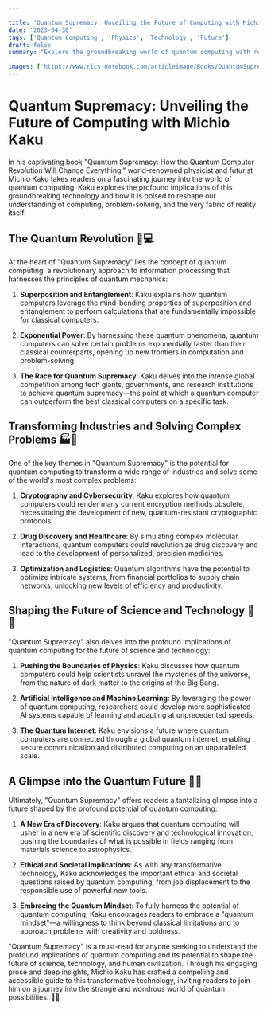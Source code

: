 ```yaml
---

title: 'Quantum Supremacy: Unveiling the Future of Computing with Michio Kaku'
date: '2023-04-30'
tags: ['Quantum Computing', 'Physics', 'Technology', 'Future']
draft: false
summary: "Explore the groundbreaking world of quantum computing with renowned physicist Michio Kaku in his captivating book, 'Quantum Supremacy.' Discover how this revolutionary technology is set to transform industries, solve complex problems, and shape the future of computing and human civilization."

images: ['https://www.rics-notebook.com/articleimage/Books/QuantumSupremacy.webp', 'https://www.rics-notebook.com/articleimage/QuantumSupremacy.webp']
---
```


# Quantum Supremacy: Unveiling the Future of Computing with Michio Kaku

In his captivating book "Quantum Supremacy: How the Quantum Computer Revolution Will Change Everything," world-renowned physicist and futurist Michio Kaku takes readers on a fascinating journey into the world of quantum computing. Kaku explores the profound implications of this groundbreaking technology and how it is poised to reshape our understanding of computing, problem-solving, and the very fabric of reality itself.

## The Quantum Revolution 🌌💻

At the heart of "Quantum Supremacy" lies the concept of quantum computing, a revolutionary approach to information processing that harnesses the principles of quantum mechanics:

1. **Superposition and Entanglement**: Kaku explains how quantum computers leverage the mind-bending properties of superposition and entanglement to perform calculations that are fundamentally impossible for classical computers.

2. **Exponential Power**: By harnessing these quantum phenomena, quantum computers can solve certain problems exponentially faster than their classical counterparts, opening up new frontiers in computation and problem-solving.

3. **The Race for Quantum Supremacy**: Kaku delves into the intense global competition among tech giants, governments, and research institutions to achieve quantum supremacy—the point at which a quantum computer can outperform the best classical computers on a specific task.

## Transforming Industries and Solving Complex Problems 🏭🧩

One of the key themes in "Quantum Supremacy" is the potential for quantum computing to transform a wide range of industries and solve some of the world's most complex problems:

1. **Cryptography and Cybersecurity**: Kaku explores how quantum computers could render many current encryption methods obsolete, necessitating the development of new, quantum-resistant cryptographic protocols.

2. **Drug Discovery and Healthcare**: By simulating complex molecular interactions, quantum computers could revolutionize drug discovery and lead to the development of personalized, precision medicines.

3. **Optimization and Logistics**: Quantum algorithms have the potential to optimize intricate systems, from financial portfolios to supply chain networks, unlocking new levels of efficiency and productivity.

## Shaping the Future of Science and Technology 🔬🔮

"Quantum Supremacy" also delves into the profound implications of quantum computing for the future of science and technology:

1. **Pushing the Boundaries of Physics**: Kaku discusses how quantum computers could help scientists unravel the mysteries of the universe, from the nature of dark matter to the origins of the Big Bang.

2. **Artificial Intelligence and Machine Learning**: By leveraging the power of quantum computing, researchers could develop more sophisticated AI systems capable of learning and adapting at unprecedented speeds.

3. **The Quantum Internet**: Kaku envisions a future where quantum computers are connected through a global quantum internet, enabling secure communication and distributed computing on an unparalleled scale.

## A Glimpse into the Quantum Future 🌠🔑

Ultimately, "Quantum Supremacy" offers readers a tantalizing glimpse into a future shaped by the profound potential of quantum computing:

1. **A New Era of Discovery**: Kaku argues that quantum computing will usher in a new era of scientific discovery and technological innovation, pushing the boundaries of what is possible in fields ranging from materials science to astrophysics.

2. **Ethical and Societal Implications**: As with any transformative technology, Kaku acknowledges the important ethical and societal questions raised by quantum computing, from job displacement to the responsible use of powerful new tools.

3. **Embracing the Quantum Mindset**: To fully harness the potential of quantum computing, Kaku encourages readers to embrace a "quantum mindset"—a willingness to think beyond classical limitations and to approach problems with creativity and boldness.

"Quantum Supremacy" is a must-read for anyone seeking to understand the profound implications of quantum computing and its potential to shape the future of science, technology, and human civilization. Through his engaging prose and deep insights, Michio Kaku has crafted a compelling and accessible guide to this transformative technology, inviting readers to join him on a journey into the strange and wondrous world of quantum possibilities. 🌟🔬
